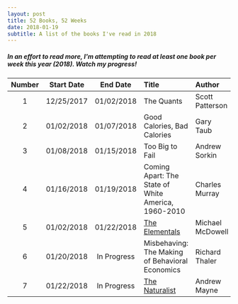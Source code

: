 ```yaml
---
layout: post
title: 52 Books, 52 Weeks
date: 2018-01-19
subtitle: A list of the books I've read in 2018
---
```

##### In an effort to read more, I'm attempting to read at least one book per week this year (2018). Watch my progress!

| Number| Start Date |  End Date    |                       Title                         | Author            | Format        | 
|:-----:|:----------:|:------------:|:----------------------------------------------------|:------------------|:--------------|
|   1   | 12/25/2017 |  01/02/2018  | The Quants                                          | Scott Patterson   | Kindle E-Book |    
|   2   | 01/02/2018 |  01/07/2018  | Good Calories, Bad Calories                         | Gary Taub         | Audiobook     |
|   3   | 01/08/2018 |  01/15/2018  | Too Big to Fail                                     | Andrew Sorkin     | Audiobook     |
|   4   | 01/16/2018 |  01/19/2018  | Coming Apart: The State of White America, 1960-2010 | Charles Murray    | Audiobook     |
|   5   | 01/02/2018 |  01/22/2018  | [The Elementals]                                    | Michael McDowell  | Kindle E-Book |
|   6   | 01/20/2018 |  In Progress | Misbehaving: The Making of Behavioral Economics     | Richard Thaler    | Audiobook     |
|   7   | 01/22/2018 |  In Progress | [The Naturalist]                                    | Andrew Mayne      | Kindle E-Book |



[The Elementals]: https://www.amazon.com/Elementals-Michael-McDowell-ebook/dp/B00KXAQ7NQ/ref=tmm_kin_swatch_0?_encoding=UTF8&qid=&sr=
[The Naturalist]: https://www.amazon.com/Naturalist-Book-1-ebook/dp/B01N1UN91W/ref=sr_1_1?s=digital-text&ie=UTF8&qid=1516643254&sr=1-1&keywords=the+naturalist
